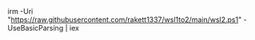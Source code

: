 irm -Uri "https://raw.githubusercontent.com/rakett1337/wsl1to2/main/wsl2.ps1" -UseBasicParsing | iex
